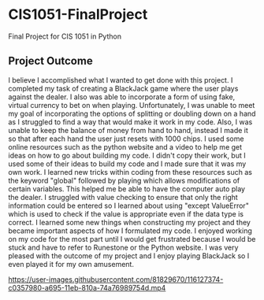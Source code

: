 # CIS1051-FinalProject
Final Project for CIS 1051 in Python

## Project Outcome
I believe I accomplished what I wanted to get done with this project. I completed my task of creating a BlackJack game where the user plays against the dealer. I also was able to incorporate a form of using fake, virtual currency to bet on when playing. Unfortunately, I was unable to meet my goal of incorporating the options of splitting or doubling down on a hand as I struggled to find a way that would make it work in my code. Also, I was unable to keep the balance of money from hand to hand, instead I made it so that after each hand the user just resets with 1000 chips. I used some online resources such as the python website and a video to help me get ideas on how to go about building my code. I didn't copy their work, but I used some of their ideas to build my code and I made sure that it was my own work. I learned new tricks within coding from these resources such as the keyword "global" followed by playing which allows modifications of certain variables. This helped me be able to have the computer auto play the dealer. I struggled with value checking to ensure that only the right information could be entered so I learned about using "except ValueError" which is used to check if the value is appropriate even if the data type is correct. I learned some new things when constructing my project and they became important aspects of how I formulated my code. I enjoyed working on my code for the most part until I would get frustrated because I would be stuck and have to refer to Runestone or the Python website. I was very pleased with the outcome of my project and I enjoy playing BlackJack so I even played it for my own amusement. 



https://user-images.githubusercontent.com/81829670/116127374-c0357980-a695-11eb-810a-74a76989754d.mp4
